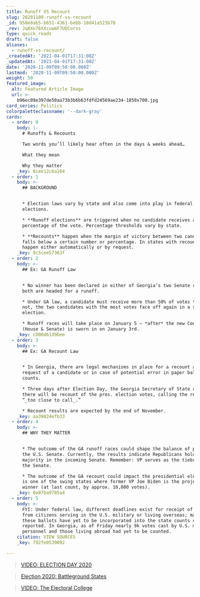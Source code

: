 ```yaml
---
title: Runoff VS Recount
slug: 20201109-runoff-vs-recount
_id: 958e8ab5-b651-4361-bebb-18d41a523b78
_rev: Jq8Xn76XXcuwmF7UDCorss
type: quick_reads
draft: false
aliases:
  - runoff-vs-recount/
_createdAt: '2021-04-01T17:31:00Z'
_updatedAt: '2021-04-01T17:31:00Z'
date: '2020-11-09T09:50:00.000Z'
lastmod: '2020-11-09T09:50:00.000Z'
weight: 50
featured_image:
  alt: Featured Article Image
  url: >-
    b96ec89e397de50aa73b3b6b63fdfd24569ae234-1050x700.jpg
card_series: Politics
colorpaletteclassname: '--dark-gray'
cards:
  - order: 0
    body: |-
      # Runoffs & Recounts

      Two words you’ll likely hear often in the days & weeks ahead…

      What they mean

      Why they matter
    _key: 8cee12c6a164
  - order: 1
    body: >-
      ## BACKGROUND


      * Election laws vary by state and also come into play in federal
      elections.

      * **Runoff elections** are triggered when no candidate receives a certain
      percentage of the vote. Percentage thresholds vary by state.

      * **Recounts** happen when the margin of victory between two candidates
      falls below a certain number or percentage. In states with recounts, they
      happen either automatically or by request.
    _key: 9c5cee57363f
  - order: 2
    body: >-
      ## Ex: GA Runoff Law


      * No winner has been declared in either of Georgia’s two Senate races, and
      both are headed for a runoff.

      * Under GA law, a candidate must receive more than 50% of votes to win. If
      not, the two candidates with the most votes face off again in a second
      election.

      * Runoff races will take place on January 5 — *after* the new Congress
      (House & Senate) is sworn in on January 3rd.
    _key: c000d61d9bee
  - order: 3
    body: >-
      ## Ex: GA Recount Law


      * In Georgia, there are legal mechanisms in place for a recount at the
      request of a candidate or in case of potential error in paper ballot
      counts.

      * Three days after Election Day, the Georgia Secretary of State announced
      there will be recount of the pres. election votes, calling the results
      “_too close to call_.”

      * Recount results are expected by the end of November.
    _key: aa39824efb33
  - order: 4
    body: >-
      ## WHY THEY MATTER


      * The outcome of the GA runoff races could shape the balance of power in
      the U.S. Senate. Currently, the results indicate Republicans hold a
      majority in the incoming Senate. Remember: VP serves as the tiebreaker in
      the Senate.

      * The outcome of the GA recount could impact the presidential election. GA
      is one of the swing states where former VP Joe Biden is the projected
      winner (at last count, by approx. 10,000 votes).
    _key: 0e87ba9785a4
  - order: 5
    body: >-
      FYI: Under federal law, different deadlines exist for receipt of ballots
      from citizens serving in the U.S. military or living overseas; many of
      these ballots have yet to be incorporated into the state counts currently
      reported. In Georgia, as of Friday nearly 9k votes cast by U.S. military
      personnel and those living abroad had yet to be counted.
    citation: VIEW SOURCES
    _key: 792fe0539092

---
```

> [VIDEO: ELECTION DAY 2020](https://smarthernews.com/article/video-election-day-2020/)





> [Election 2020: Battleground States](https://smarthernews.com/election-2020-battleground-states/)





> [VIDEO: The Electoral College](https://smarthernews.com/article/the-electoral-college/)